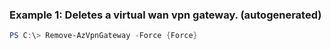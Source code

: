 ### Example 1: Deletes a virtual wan vpn gateway. (autogenerated)
```powershell
PS C:\> Remove-AzVpnGateway -Force {Force}
```


